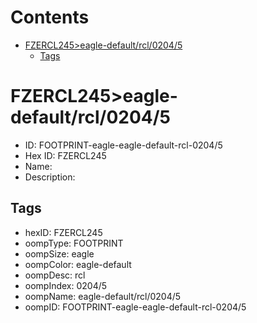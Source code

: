 



Contents
========

* [FZERCL245>eagle-default/rcl/0204/5](#fzercl245eagle-defaultrcl02045)
	* [Tags](#tags)

# FZERCL245>eagle-default/rcl/0204/5

- ID: FOOTPRINT-eagle-eagle-default-rcl-0204/5
- Hex ID: FZERCL245
- Name: 
- Description: 

## Tags

- hexID: FZERCL245
- oompType: FOOTPRINT
- oompSize: eagle
- oompColor: eagle-default
- oompDesc: rcl
- oompIndex: 0204/5
- oompName: eagle-default/rcl/0204/5
- oompID: FOOTPRINT-eagle-eagle-default-rcl-0204/5
